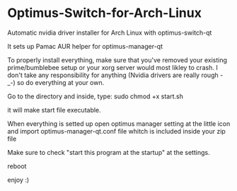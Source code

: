 # Optimus-Switch-for-Arch-Linux
Automatic nvidia driver installer for Arch Linux with optimus-switch-qt

It sets up Pamac AUR helper for optimus-manager-qt

To properly install everything, make sure that you've removed your existing prime/bumblebee setup or your xorg server would most likley to crash.
I don't take any responsibility for anything (Nvidia drivers are really rough -_-) so do everything at your own.

Go to the directory and inside, type:
sudo chmod +x start.sh

it will make start file executable.

When everything is setted up open optimus manager setting at the little icon and import optimus-manager-qt.conf file whitch is included inside your zip file

Make sure to check "start this program at the startup" at the settings.

reboot

enjoy :)

